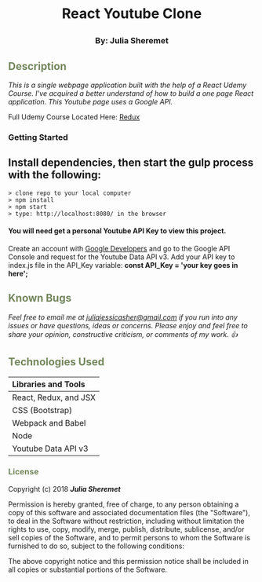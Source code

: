 # <p align="center">React Youtube Clone</p>

### <p align="center">By: Julia Sheremet</p>

## <span style="color:#74875d;">Description</span>

_This is a single webpage application built with the help of a React Udemy Course. I've acquired a better understand of how to build a one page React application. This Youtube page uses a Google API._

Full Udemy Course Located Here: [Redux](https://www.udemy.com/react-redux/)

### Getting Started
## Install dependencies, then start the gulp process with the following:

```
> clone repo to your local computer
> npm install
> npm start
> type: http://localhost:8080/ in the browser
```
#### You will need get a personal Youtube API Key to view this project.
Create an account with <a href="https://developers.google.com/">Google Developers</a> and go to the Google API Console and request for the Youtube Data API v3. Add your API key to index.js file in the API_Key variable: <strong>const API_Key = 'your key goes in here';</strong>



## <span style="color:#74875d;">Known Bugs</span>

_Feel free to email me at [juliajessicasher@gmail.com](mailto:juliajessicasher@gmail.com) if you run into any issues or have questions, ideas or concerns. Please enjoy and feel free to share your opinion, constructive criticism, or comments of my work. :+1:_

## <span style="color:#74875d;">Technologies Used</span>

| Libraries and Tools |
| :------------ |
| React, Redux, and JSX | 
| CSS (Bootstrap) |
| Webpack and Babel |
| Node
| Youtube Data API v3 |

### <span style="color:#74875d;">License</span>

Copyright (c) 2018 ****_Julia Sheremet_****

Permission is hereby granted, free of charge, to any person obtaining a copy of this software and associated documentation files (the "Software"), to deal in the Software without restriction, including without limitation the rights to use, copy, modify, merge, publish, distribute, sublicense, and/or sell copies of the Software, and to permit persons to whom the Software is furnished to do so, subject to the following conditions:

The above copyright notice and this permission notice shall be included in all copies or substantial portions of the Software.
